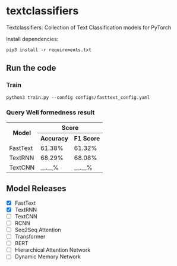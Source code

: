 # textclassifiers
Textclassifiers: Collection of Text Classification models for PyTorch

Install dependencies:

`pip3 install -r requirements.txt`

## Run the code
### Train
`python3 train.py --config configs/fasttext_config.yaml`

### Query Well formedness result
<table>
  <tr>
    <th rowspan="2">Model</th>
    <th align="center" colspan="2">Score</th>
  </tr>
  <tr>
    <th>Accuracy</th>
    <th>F1 Score </th>
  </tr>
  <tr>
    <td>FastText</td>
    <td>61.38%</td>
    <td>61.32%</td>
  </tr>
  <tr>
    <td>TextRNN</td>
    <td>68.29%</td>
    <td>68.08%</td>
  </tr>
  <tr>
    <td>TextCNN</td>
    <td>__.__%</td>
    <td>__.__%</td>
  </tr>
</table>

## Model Releases
- [x] FastText
- [x] TextRNN
- [ ] TextCNN
- [ ] RCNN
- [ ] Seq2Seq Attention
- [ ] Transformer
- [ ] BERT
- [ ] Hierarchical Attention Network
- [ ] Dynamic Memory Network
